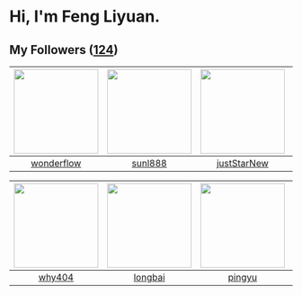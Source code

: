 # Hi, I'm Feng Liyuan.

## My Followers ([124](https://github.com/SunRunAway?tab=followers))

| <img src="https://avatars.githubusercontent.com/u/2173670?v=4" width="150" height="150" /> | <img src="https://avatars.githubusercontent.com/u/9254545?v=4" width="150" height="150" /> | <img src="https://avatars.githubusercontent.com/u/18233711?v=4" width="150" height="150" /> | <img src="https://avatars.githubusercontent.com/u/14999922?v=4" width="150" height="150" /> |
| :----------------------------------------------------------------------------------------: | :----------------------------------------------------------------------------------------: | :-----------------------------------------------------------------------------------------: | :-----------------------------------------------------------------------------------------: |
|                         [wonderflow](https://github.com/wonderflow)                        |                            [sunl888](https://github.com/sunl888)                           |                        [justStarNew](https://github.com/justStarNew)                        |                        [chenlinholl](https://github.com/chenlinholl)                        |

| <img src="https://avatars.githubusercontent.com/u/35111?v=4" width="150" height="150" /> | <img src="https://avatars.githubusercontent.com/u/1204301?v=4" width="150" height="150" /> | <img src="https://avatars.githubusercontent.com/u/1907938?v=4" width="150" height="150" /> | <img src="https://avatars.githubusercontent.com/u/26373840?v=4" width="150" height="150" /> |
| :--------------------------------------------------------------------------------------: | :----------------------------------------------------------------------------------------: | :----------------------------------------------------------------------------------------: | :-----------------------------------------------------------------------------------------: |
|                            [why404](https://github.com/why404)                           |                            [longbai](https://github.com/longbai)                           |                             [pingyu](https://github.com/pingyu)                            |                           [royswale](https://github.com/royswale)                           |